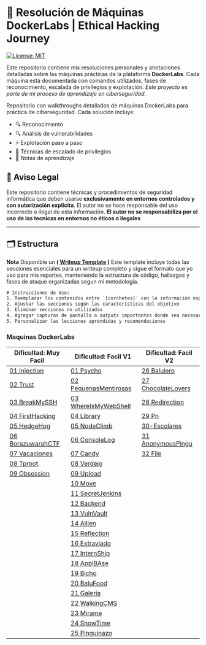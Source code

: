 
<h1> 🧠 Resolución de Máquinas DockerLabs | Ethical Hacking Journey</h1>

[![License: MIT](https://img.shields.io/badge/License-MIT-blue.svg)](https://opensource.org/licenses/MIT)

Este repositorio contiene mis resoluciones personales y anotaciones detalladas sobre las máquinas prácticas de la plataforma **DockerLabs**. Cada máquina está documentada con comandos utilizados, fases de reconocimiento, escalada de privilegios y explotación.
*Este proyecto es parte de mi proceso de aprendizaje en ciberseguridad.*

Repositorio con walkthroughs detallados de máquinas DockerLabs para práctica de ciberseguridad. Cada solución incluye:
- 🔍 Reconocimiento
- 🔍 Análisis de vulnerabilidades
- ⚡ Explotación paso a paso
- 🚀 Técnicas de escalado de privilegios
- 📌 Notas de aprendizaje

## 📜 Aviso Legal  
Este repositorio contiene técnicas y procedimientos de seguridad informática que deben usarse **exclusivamente en entornos controlados y con autorización explícita**. El autor no se hace responsable del uso incorrecto o ilegal de esta información.
**El autor no se responsabiliza por el uso de las tecnicas en entornos no éticos o ilegales**

---
## 🗂 Estructura
**Nota** Disponible un **( [Writeup Template](/00-Template.md) )** Este template incluye todas las secciones esenciales para un writeup completo y sigue el formato que yo uso para mis reportes, manteniendo la estructura de código, hallazgos y fases de ataque organizadas segun mi metodologia.

```txt
# Instrucciones de Uso:
1. Reemplazar los contenidos entre `[corchetes]` con la información específica de la máquina
2. Ajustar las secciones según las características del objetivo
3. Eliminar secciones no utilizadas
4. Agregar capturas de pantalla o outputs importantes donde sea necesario
5. Personalizar las lecciones aprendidas y recomendaciones
```

### Maquinas DockerLabs

| Dificultad: Muy Facil                                              | Dificultad: Facil V1                                                    | Dificultad: Facil V2                                               |
| ------------------------------------------------------------------ | ----------------------------------------------------------------------- | ------------------------------------------------------------------ |
| [01 Injection](01-DockerLabs/01-MyFacil/01-Injection.md)           | [01 Psycho](01-DockerLabs/02-Facil/01-Psycho.md)                        | [26 Balulero](01-DockerLabs/02-Facil/26-Balulero.md)               |
| [02 Trust](01-DockerLabs/01-MyFacil/02-Trust.md)                   | [02 PequenasMentirosas](01-DockerLabs/02-Facil/02-PequenasMentirosa.md) | [27 ChocolateLovers](01-DockerLabs/02-Facil/27-ChocolateLovers.md) |
| [03 BreakMySSH](01-DockerLabs/01-MyFacil/03-BreakMySSH.md)         | [03 WhereIsMyWebShell](01-DockerLabs/02-Facil/03-WhereIsMyWebShell.md)  | [28 Redirection](01-DockerLabs/02-Facil/28-Redirection.md)         |
| [04 FirstHacking](01-DockerLabs/01-MyFacil/04-FirstHacking.md)     | [04 Library](01-DockerLabs/02-Facil/04-Library.md)                      | [29 Pn](01-DockerLabs/02-Facil/29-Pn.md)                           |
| [05 HedgeHog](01-DockerLabs/01-MyFacil/05-HedgeHog.md)             | [05 NodeClimb](01-DockerLabs/02-Facil/05-NodeClimb.md)                  | [30-Escolares](01-DockerLabs/02-Facil/30-Escolares.md)             |
| [06 BorazuwarahCTF](01-DockerLabs/01-MyFacil/06-BorazuwarahCTF.md) | [06 ConsoleLog](01-DockerLabs/02-Facil/06-ConsoleLog.md)                | [31 AnonymousPingu](01-DockerLabs/02-Facil/31-AnonymousPingu.md)   |
| [07 Vacaciones](01-DockerLabs/01-MyFacil/07-Vacaciones.md)         | [07 Candy](01-DockerLabs/02-Facil/07-Candy.md)                          | [32 File](01-DockerLabs/02-Facil/32-File.md)                       |
| [08 Tproot](01-DockerLabs/01-MyFacil/08-Tproot.md)                 | [08 Verdejo](01-DockerLabs/02-Facil/08-Verdejo.md)                      |                                                                    |
| [09 Obsession](01-DockerLabs/01-MyFacil/09-Obsession.md)           | [09 Upload](01-DockerLabs/02-Facil/09-Upload.md)                        |                                                                    |
|                                                                    | [10 Move](01-DockerLabs/02-Facil/10-Move.md)                            |                                                                    |
|                                                                    | [11 SecretJenkins](01-DockerLabs/02-Facil/11-SecretJenkins.md)          |                                                                    |
|                                                                    | [12 Backend](01-DockerLabs/02-Facil/12-Backend.md)                      |                                                                    |
|                                                                    | [13 VulnVault](01-DockerLabs/02-Facil/13-VulnVault.md)                  |                                                                    |
|                                                                    | [14 Allien](01-DockerLabs/02-Facil/14-Allien.md)                        |                                                                    |
|                                                                    | [15 Reflection](01-DockerLabs/02-Facil/15-Reflection.md)                |                                                                    |
|                                                                    | [16 Extraviado](01-DockerLabs/02-Facil/16-Extraviado.md)                |                                                                    |
|                                                                    | [17 InternShip](01-DockerLabs/02-Facil/17-InternShip.md)                |                                                                    |
|                                                                    | [18 AppiBAse](01-DockerLabs/02-Facil/18-AppiBAse.md)                    |                                                                    |
|                                                                    | [19 Bicho](01-DockerLabs/02-Facil/19-Bicho.md)                          |                                                                    |
|                                                                    | [20 BaluFood](01-DockerLabs/02-Facil/20-BaluFood.md)                    |                                                                    |
|                                                                    | [21 Galeria](01-DockerLabs/02-Facil/21-Galeria.md)                      |                                                                    |
|                                                                    | [22 WalkingCMS](01-DockerLabs/02-Facil/22-WalkingCMS.md)                |                                                                    |
|                                                                    | [23 Mirame](01-DockerLabs/02-Facil/23-Mirame.md)                        |                                                                    |
|                                                                    | [24 ShowTime](01-DockerLabs/02-Facil/24-ShowTime.md)                    |                                                                    |
|                                                                    | [25 Pinguinazo](01-DockerLabs/02-Facil/25-Pinguinazo.md)                |                                                                    |
